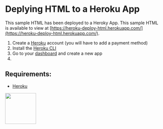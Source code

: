 # Deplying HTML to a Heroku App

This sample HTML has been deployed to a Heroky App. This sample HTML is available to view at [https://heroku-deploy-html.herokuapp.com/](https://heroku-deploy-html.herokuapp.com/).

1. Create a [Heroku](https://signup.heroku.com/) account (you will have to add a payment method)
2. Install the [Heroku CLI](https://devcenter.heroku.com/articles/heroku-cli)
3. Go to your [dashboard](https://dashboard.heroku.com/) and create a new app
4. 

## Requirements:

* [Heroku](https://dashboard.heroku.com/)

<a href="https://codeadam.ca">
<img src="https://codeadam.ca/images/code-block.png" width="100">
</a>
